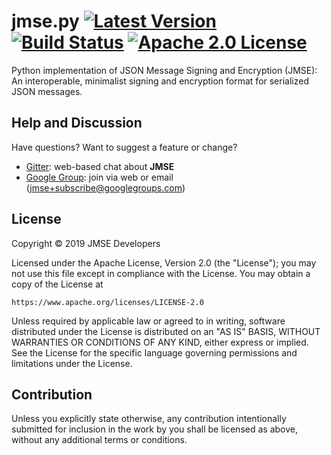 # jmse.py [![Latest Version][pypi-shield]][pypi-link] [![Build Status][build-image]][build-link] [![Apache 2.0 License][license-image]][license-link]

Python implementation of JSON Message Signing and Encryption (JMSE):
An interoperable, minimalist signing and encryption format for serialized
JSON messages.

## Help and Discussion

Have questions? Want to suggest a feature or change?

* [Gitter]: web-based chat about **JMSE**
* [Google Group]: join via web or email ([jmse+subscribe@googlegroups.com])

## License

Copyright © 2019 JMSE Developers

Licensed under the Apache License, Version 2.0 (the "License");
you may not use this file except in compliance with the License.
You may obtain a copy of the License at

    https://www.apache.org/licenses/LICENSE-2.0

Unless required by applicable law or agreed to in writing, software
distributed under the License is distributed on an "AS IS" BASIS,
WITHOUT WARRANTIES OR CONDITIONS OF ANY KIND, either express or implied.
See the License for the specific language governing permissions and
limitations under the License.

## Contribution

Unless you explicitly state otherwise, any contribution intentionally
submitted for inclusion in the work by you shall be licensed as above,
without any additional terms or conditions.

[//]: # (badges)

[pypi-shield]: https://img.shields.io/pypi/v/jmse.svg
[pypi-link]: https://pypi.python.org/pypi/jmse/
[build-image]: https://secure.travis-ci.org/jmse-json/jmse.py.svg?branch=master
[build-link]: http://travis-ci.org/jmse-json/jmse.py
[license-image]: https://img.shields.io/badge/license-Apache2.0-blue.svg
[license-link]: https://github.com/jmse-json/jmse.js/blob/master/LICENSE

[//]: # (general links)

[Gitter]: https://gitter.im/jmse-json/Lobby
[Google Group]: https://groups.google.com/forum/#!forum/jmse
[jmse+subscribe@googlegroups.com]: mailto:jmse+subscribe@googlegroups.com
